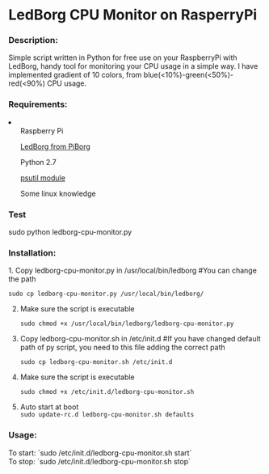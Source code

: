 LedBorg CPU Monitor on RasperryPi
===================
<h3>Description:</h3>
Simple script written in Python for free use on your RaspberryPi with LedBorg, handy tool for monitoring your CPU usage in a simple way.
I have implemented gradient of 10 colors, from blue(<10%)-green(<50%)-red(<90%) CPU usage.


<h3>Requirements:</h3>
<li>
<ul>Raspberry Pi</ul>
<ul><a href="http://www.piborg.com/ledborg">LedBorg from PiBorg</a></ul>
<ul>Python 2.7</ul>
<ul><a href="https://code.google.com/p/psutil/">psutil module</a></ul>
<ul>Some linux knowledge</ul>
</li>


<h3>Test</h3>
    sudo python ledborg-cpu-monitor.py

<h3>Installation:</h3>
1. Copy ledborg-cpu-monitor.py in /usr/local/bin/ledborg #You can change the path<br>

   `sudo cp ledborg-cpu-monitor.py /usr/local/bin/ledborg/`

2. Make sure the script is executable<br>

   `sudo chmod +x /usr/local/bin/ledborg/ledborg-cpu-monitor.py`

3. Copy ledborg-cpu-monitor.sh in /etc/init.d #If you have changed default path of py script, you need to this file adding the correct path
   
    `sudo cp ledborg-cpu-monitor.sh /etc/init.d`

4. Make sure the script is executable<br>

    `sudo chmod +x /etc/init.d/ledborg-cpu-monitor.sh`

5. Auto start at boot<br>
   `sudo update-rc.d ledborg-cpu-monitor.sh defaults`

<h3>Usage:</h3>
To start: `sudo /etc/init.d/ledborg-cpu-monitor.sh start`<br>
To stop: `sudo /etc/init.d/ledborg-cpu-monitor.sh stop`
